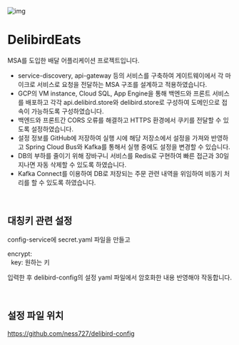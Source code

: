 ![img](https://img1.daumcdn.net/thumb/R1280x0/?scode=mtistory2&fname=https%3A%2F%2Fblog.kakaocdn.net%2Fdn%2FJFStr%2FbtsIkZ4uRMU%2FocxYHF53fFRmj9lnXQAGBK%2Fimg.png)

DelibirdEats
==========
MSA를 도입한 배달 어플리케이션 프로젝트입니다.

- service-discovery, api-gateway 등의 서비스를 구축하여 게이트웨이에서 각 마이크로 서비스로 요청을 전달하는 MSA 구조를 설계하고 적용하였습니다.
- GCP의 VM instance, Cloud SQL, App Engine을 통해 백엔드와 프론트 서비스를 배포하고 각각 api.delibird.store와 delibird.store로 구성하여 도메인으로 접속이 가능하도록 구성하였습니다.
- 백엔드와 프론트간 CORS 오류를 해결하고 HTTPS 환경에서 쿠키를 전달할 수 있도록 설정하였습니다.
- 설정 정보를 GitHub에 저장하여 실행 시에 해당 저장소에서 설정을 가져와 반영하고 Spring Cloud Bus와 Kafka를 통해서 실행 중에도 설정을 변경할 수 있습니다.
- DB의 부하를 줄이기 위해 장바구니 서비스를 Redis로 구현하여 빠른 접근과 30일 지나면 자동 삭제할 수 있도록 하였습니다.
- Kafka Connect를 이용하여 DB로 저장되는 주문 관련 내역을 위임하여 비동기 처리를 할 수 있도록 하였습니다.

<br/>

대칭키 관련 설정
--------
config-service에 secret.yaml 파일을 만들고

encrypt:<br/>
&nbsp;&nbsp;key: 원하는 키

입력한 후 delibird-config의 설정 yaml 파일에서 암호화한 내용 반영해야 작동합니다.

<br/>

설정 파일 위치<br/>
--------
https://github.com/ness727/delibird-config
